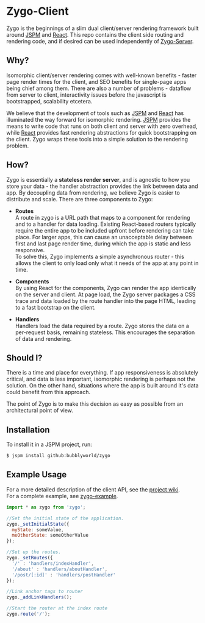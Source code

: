 # Zygo-Client

Zygo is the beginnings of a slim dual client/server rendering framework built around [JSPM](https://www.github.com/jspm/jspm-cli) and [React](https://www.github.com/facebook/react). This repo contains the client side routing and rendering code, and if desired can be used independently of [Zygo-Server](https://www.github.com/Bubblyworld/zygo-server).

## Why?

Isomorphic client/server rendering comes with well-known benefits - faster page render times for the client, and SEO benefits for single-page apps being chief among them. There are also a number of problems - dataflow from server to client, interactivity issues  before the javascript is bootstrapped, scalability etcetera.

We believe that the development of tools such as [JSPM](https://www.github.com/jspm/jspm-cli) and [React](https://www.github.com/facebook/react) has illuminated the way forward for isomorphic rendering. [JSPM](https://www.github.com/jspm/jspm-cli) provides the means to write code that runs on both client and server with zero overhead, while [React](https://www.github.com/facebook/react) provides fast rendering abstractions for quick bootstrapping on the client. Zygo wraps these tools into a simple solution to the rendering problem.

## How?

Zygo is essentially a __stateless render server__, and is agnostic to how you store your data - the handler abstraction provides the link between data and app. By decoupling data from rendering, we believe Zygo is easier to distribute and scale. There are three components to Zygo:
- __Routes__  
A route in zygo is a URL path that maps to a component for rendering and to a handler for data loading. Existing React-based routers typically require the entire app to be included upfront before rendering can take place. For larger apps, this can cause an unacceptable delay between first and last page render time, during which the app is static and less responsive.  
To solve this, Zygo implements a simple asynchronous router - this allows the client to only load only what it needs of the app at any point in time.

- __Components__  
By using React for the components, Zygo can render the app identically on the server and client. At page load, the Zygo server packages a CSS trace and data loaded by the route handler into the page HTML, leading to a fast bootstrap on the client.

- __Handlers__  
Handlers load the data required by a route. Zygo stores the data on a per-request basis, remaining stateless. This encourages the separation of data and rendering.

## Should I?

There is a time and place for everything. If app responsiveness is absolutely critical, and data is less important, isomorphic rendering is perhaps not the solution. On the other hand, situations where the app is built around it's data could benefit from this approach.

The point of Zygo is to make this decision as easy as possible from an architectural point of view.

## Installation
To install it in a JSPM project, run:
``` bash
$ jspm install github:bubblyworld/zygo
```

## Example Usage
For a more detailed description of the client API, see the [project wiki](https://www.github.com/Bubblyworld/zygo/wiki).  
For a complete example, see [zygo-example](https://www.github.com/Bubblyworld/zygo-example).

``` javascript
import * as zygo from 'zygo';

//Set the initial state of the application.
zygo._setInitialState({
  myState: someValue,
  meOtherState: someOtherValue
});

//Set up the routes.
zygo._setRoutes({
  '/' : 'handlers/indexHandler',
  '/about' : 'handlers/aboutHandler',
  '/post/[:id]' : 'handlers/postHandler'
});

//Link anchor tags to router
zygo._addLinkHandlers();

//Start the router at the index route
zygo.route('/');
```
